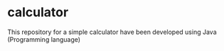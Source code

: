 # calculator
This repository for a simple calculator have been developed using Java (Programming language)
